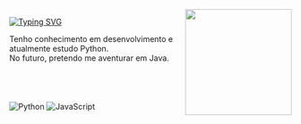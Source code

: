 <img align="right" alt="" height="190px" src="https://media.tenor.com/GOj9ZF_-ZOcAAAAM/cat.gif">

<div align="left">
   
   [![Typing SVG](https://readme-typing-svg.demolab.com?font=JetBrains+Mono&pause=1000&color=F7D120&width=435&lines=Oi%2C+sou+Chris+%F0%9F%91%8B;Apenas+um+estudante+%F0%9F%92%BB)](https://git.io/typing-svg)
   <p>Tenho conhecimento em desenvolvimento e atualmente estudo Python.<br>
   No futuro, pretendo me aventurar em Java.</p><br>
</div>

#

![Python](https://img.shields.io/badge/python-1A1A1D?style=for-the-badge&logo=python&logoColor=FFE31A)
![JavaScript](https://img.shields.io/badge/JavaScript-1A1A1D?style=for-the-badge&logo=javascript&logoColor=FFE31A)&nbsp;







